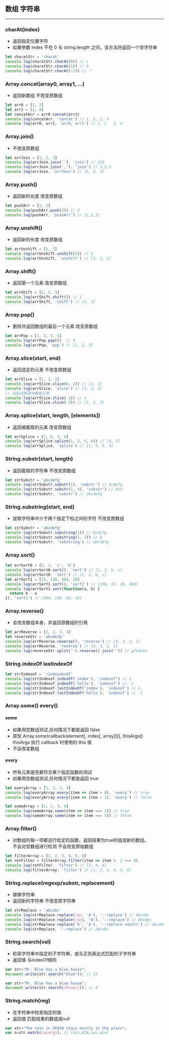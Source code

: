 ## 数组 字符串
---
### charAt(index)
* 返回指定位置字符
* 如果参数 index 不在 0 与 string.length 之间，该方法将返回一个空字符串
```js
let charatStr = 'charat'
console.log(charatStr.charAt(0)) // c
console.log(charatStr.charAt(1)) // h
console.log(charatStr.charAt(-1)) // ''
```

### Array.concat(array0, array1, ...)
* 返回新数组  不改变原数组
```js
let arr0 = [1, 2]
let arr1 = [2, 4]
let concatArr = arr0.concat(arr1)
console.log(concatArr, 'concat') // 1, 2, 2, 4
console.log(arr0, arr1, 'arr0, arr1') // 1, 2   2, 4
```

### Array.join()
* 不改变原数组
```js
let arrJoin = [1, 2, 3]
console.log(arrJoin.join(''), 'join') // 123
console.log(arrJoin.join(','), 'join') // 1,2,3
console.log(arrJoin, 'arrJoin') // [1, 2, 3]
```

### Array.push() 
* 返回新的长度 改变原数组
```js
let pushArr = [1, 2]
console.log(pushArr.push(3)) // 3
console.log(pushArr, 'pushArr') // [1,2,3]
```

### Array.unshift()
* 返回新的长度 改变原数组
```js
let arrUnshift = [1, 2]
console.log(arrUnshift.unshift(3)) // 3
console.log(arrUnshift, 'unshift') // [3, 1, 2]
```

### Array.shift()
* 返回第一个元素 改变原数组
```js
let arrShift = [1, 2, 3]
console.log(arrShift.shift()) // 1
console.log(arrShift, 'shift') // [2, 3]
```

### Array.pop()
* 删除并返回数组的最后一个元素 改变原数组
```js
let arrPop = [1, 2, 3, 4]
console.log(arrPop.pop())  // 4
console.log(arrPop, 'pop') // [1, 2, 3]
```

### Array.slice(start, end)
* 返回选定的元素 不改变原数组
```js 
let arrSlice = [1, 2, 3]
console.log(arrSlice.slice(0, 2)) // [1, 2]
console.log(arrSlice, 'slice') // [1, 2, 3]
// 从后往前选中数组元素
console.log(arrSlice.slice(-1)) // 3
console.log(arrSlice.slice(-3)) // [1, 2, 3]
```

### Array.splice(start, length, [elements])
* 返回被截取的元素 改变原数组
```js 
let arrSplice = [1, 2, 3, 4]
console.log(arrSplice.splice(1, 2, 5, 6)) // [2, 3]
console.log(arrSplice, 'splice') // [1, 5, 6, 4]
```

### String.substr(start, length)
* 返回截取的字符串 不改变原数组
```js
let strSubstr = 'abcdefg'
console.log(strSubstr.substr(1), 'substr') // bcdefg 
console.log(strSubstr.substr(1, 3), 'substr') // bcd 
console.log(strSubstr, 'substr') // abcdefg
```

### String.substring(start, end)
* 提取字符串中介于两个指定下标之间的字符 不改变原数组
```js 
let strSubstr = 'abcdefg'
console.log(strSubstr.substring(1)) // bcdefg
console.log(strSubstr.substring(1, 2)) // b
console.log(strSubstr, 'substring') // abcdefg
```

### Array.sort()
```js
let arrSort0 = [2, 1, 'c', 'b']
console.log(arrSort0.sort(), 'sort') // [1, 2, b, c]
console.log(arrSort0, 'sort') // [1, 2, b, c]
let arrSort1 = [15, 130, 404, 28]
console.log(arrSort1.sort(), 'sort1') // [130, 15, 28, 404] 
console.log(arrSort1.sort(function(a, b) {
  return b - a
}), 'sort1') // [404, 130, 28, 15]
```

### Array.reverse()
* 会改变数组本身，并返回原数组的引用
```js
let arrReverse = [1, 2, 3, 4]
let reverseStr = 'abcdefg'
console.log(arrReverse.reverse(), 'reverse') // [4, 3, 2, 1]
console.log(arrReverse, 'reverse') // [4, 3, 2, 1]
console.log(reverseStr.split('').reverse().join('')) // gfedcba
```

### String.indexOf lastIndexOf
```js
let strIndexof = '/indexabcdf'
console.log(strIndexof.indexOf('index'), 'indexof') // 1
console.log(strIndexof.indexOf('hello'), 'indexof') // -1
console.log(strIndexof.lastIndexOf('index'), 'indexof') // 1
console.log(strIndexof.lastIndexOf('hello'), 'indexof') // -1
```

### Array.some()  every()
#### some
* 如果用空数组测试,任何情况下都是返回 false
* 原型 Array.some(callback(element[, index[, array]])[, thisArgs])  
  thisArgs 执行 callback 时使用的 this 值
* 不会改变数组

#### every 
* 所有元素是否都符合某个指定函数的测试
* 如果用空数组测试,任何情况下都是返回 true
```js
let everyArray = [1, 2, 3, 4]
console.log(everyArray.every(item => item > 0), 'every') // true
console.log(everyArray.every(item => item > 1), 'every') // false

let someArray = [1, 2, 3, 4]
console.log(someArray.some(item => item === 1)) // true
console.log(someArray.some(item => item === 5)) // false
```

### Array.filter()  
* 对数组的每一项都运行给定的函数，返回结果为true的组成新的数组。  
  不会对空数组进行检测 不会改变原始数组
```js
let filterArray = [1, 2, 3, 4, 5, 6]
let retFilter = filterArray.filter(item => item %  2 === 0)
console.log(retFilter, 'filter') // [2, 4, 6]
console.log(filterArray, 'filter') // [1, 2, 3, 4, 5, 6]
```

### String.replace(regexp/substr, replacement)
* 替换字符串 
* 返回新的字符串 不改变原字符串
```js 
let strReplace = 'abcabc'
console.log(strReplace.replace(/a/, 'A'), '--replace') // Abcabc 
console.log(strReplace.replace(/a/g, 'A'), '--replace') // AbcAbc 
console.log(strReplace.replace('b', 'A'), '--replace substr') // aAcabc 
console.log(strReplace, '--replace') // abcabc 
```

### String.search(val)
* 检索字符串中指定的子字符串，或与正则表达式匹配的子字符串
* 返回值 与indexOf相同
```js
var str="Mr. Blue has a blue house";
document.write(str.search("blue")); // 15

var str="Mr. Blue has a blue house";
document.write(str.search(/blue/i)); // 4
```

### String.match(reg)
* 在字符串中检索指定的值
* 返回值 匹配结果的数组或null
```js
var str="The rain in SPAIN stays mainly in the plain"; 
var n=str.match(/ain/gi); // [ain,AIN,ain,ain]
```